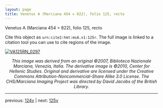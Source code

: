```yaml
---
layout: page
title: Venetus A (Marciana 454 = 822), folio 125, recto
---
```


Venetus A (Marciana 454 = 822), folio 125, recto

Cite this object as `urn:cite2:hmt:msA.v1:125r`.  The full image is linked to a citation tool you can use to cite regions of the image.

[![VA125RN_0297](http://www.homermultitext.org/iipsrv?IIIF=/project/homer/pyramidal/deepzoom/hmt/vaimg/2017a/VA125RN_0297.tif/full/800,/0/default.jpg)](http://www.homermultitext.org/ict2/?urn=urn:cite2:hmt:vaimg.2017a:VA125RN_0297) 

<p style="text-align: center; font-style: italic;">This image was derived from an original ©2007, Biblioteca Nazionale Marciana, Venezia, Italia. The derivative image is ©2010, Center for Hellenic Studies. Original and derivative are licensed under the Creative Commons Attribution-Noncommercial-Share Alike 3.0 License. The CHS/Marciana Imaging Project was directed by David Jacobs of the British Library.</p>

---

previous: [124v](../124v/) | next: [125v](../125v/)